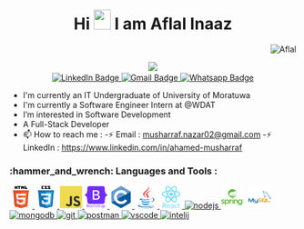 <h1 align="center">Hi <img src="https://raw.githubusercontent.com/iampavangandhi/iampavangandhi/master/gifs/Hi.gif" width="30px" height="35px"></t> I am Aflal Inaaz</h1> 
<p align="right"><img src="https://komarev.com/ghpvc/?username=Aflal28" alt="Aflal"/></p>

<div id="header" align="center">
  <img src="https://media.giphy.com/media/M9gbBd9nbDrOTu1Mqx/giphy.gif" width="100"/>
</div>
<div id="badges" align="center">
  <a href="https://www.linkedin.com/in/aflal-inaaz-160b45227/">
    <img src="https://img.shields.io/badge/LinkedIn-blue?style=for-the-badge&logo=linkedin&logoColor=white" alt="LinkedIn Badge"/>
  </a>
  <a href="mailto:musharraf.nazar02@gmail.com" align="center">
    <img src="https://img.shields.io/badge/Gmail-red?style=for-the-badge&logo=gmail&logoColor=white" alt="Gmail Badge"/>
  </a>
  <a href="tel:0763724781" align="center">
    <img src="https://img.shields.io/badge/Whatsapp-lightgreen?style=for-the-badge&logo=whatsapp&logoColor=white" alt="Whatsapp Badge"/>
  </a>
</div>

- I'm currently an IT Undergraduate of University of Moratuwa
- I'm currently a Software Engineer Intern at @WDAT
- I’m interested in Software Development
- A Full-Stack Developer
- 📫 How to reach me : 
      -⚡ Email     : musharraf.nazar02@gmail.com
      -⚡ LinkedIn  : https://www.linkedin.com/in/ahamed-musharraf
  

<h3 align="left">:hammer_and_wrench: Languages and Tools :</h3>
<p align="left"> 
      <a href="https://www.w3.org/html/" target="_blank"> <img src="https://raw.githubusercontent.com/devicons/devicon/master/icons/html5/html5-original-wordmark.svg" alt="html5" width="40" height="40"/> </a> 
      <a href="https://www.w3schools.com/css/" target="_blank"> <img src="https://raw.githubusercontent.com/devicons/devicon/master/icons/css3/css3-original-wordmark.svg" alt="css3" width="40" height="40"/> </a>
      <a href="https://developer.mozilla.org/en-US/docs/Web/JavaScript" target="_blank"> <img src="https://raw.githubusercontent.com/devicons/devicon/master/icons/javascript/javascript-original.svg" alt="javascript" width="40" height="40"/> </a>
      <a href="https://getbootstrap.com" target="_blank"> <img src="https://raw.githubusercontent.com/devicons/devicon/master/icons/bootstrap/bootstrap-plain-wordmark.svg" alt="bootstrap" width="40" height="40"/> </a> 
      <a href="https://www.cprogramming.com/" target="_blank"> <img src="https://raw.githubusercontent.com/devicons/devicon/master/icons/c/c-original.svg" alt="c" width="40" height="40"/> </a>  
      <a href="https://www.java.com" target="_blank"> <img src="https://raw.githubusercontent.com/devicons/devicon/master/icons/java/java-original.svg" alt="java" width="40" height="40"/> </a> 
      <a href="https://reactjs.org/" target="_blank"> <img src="https://raw.githubusercontent.com/devicons/devicon/master/icons/react/react-original-wordmark.svg" alt="react" width="40" height="40"/> </a> 
      <a href="https://nodejs.org/en/" target="_blank"> <img src="https://cdn.worldvectorlogo.com/logos/nodejs-2.svg" alt="nodejs" width="40" height="40"/> </a>
      <img src="https://github.com/devicons/devicon/blob/master/icons/spring/spring-original-wordmark.svg" title="Spring" alt="Spring" width="40" height="40"/>&nbsp;
      <a href="https://www.mysql.com/" target="_blank"> <img src="https://raw.githubusercontent.com/devicons/devicon/master/icons/mysql/mysql-original-wordmark.svg" alt="mysql" width="40" height="40"/> </a>       
      <a href="https://www.mongodb.com/" target="_blank"> <img src="https://cdn.worldvectorlogo.com/logos/mongodb-icon-1.svg" alt="mongodb" width="40" height="40"/> </a>
      <a href="https://git-scm.com/" target="_blank"> <img src="https://www.vectorlogo.zone/logos/git-scm/git-scm-icon.svg" alt="git" width="40" height="40"/> </a> 
      <a href="https://postman.com" target="_blank"> <img src="https://www.vectorlogo.zone/logos/getpostman/getpostman-icon.svg" alt="postman" width="40" height="40"/> </a> 
      <a href="https://code.visualstudio.com/" target="_blank"> <img src="https://cdn.worldvectorlogo.com/logos/visual-studio-code-1.svg" alt="vscode" width="40" height="40"/> </a> 
      <a href="https://www.jetbrains.com/idea/" target="_blank"> <img src="https://cdn.worldvectorlogo.com/logos/intellij-idea-1.svg" alt="intelij" width="40" height="40"/> </a> 
</p>
